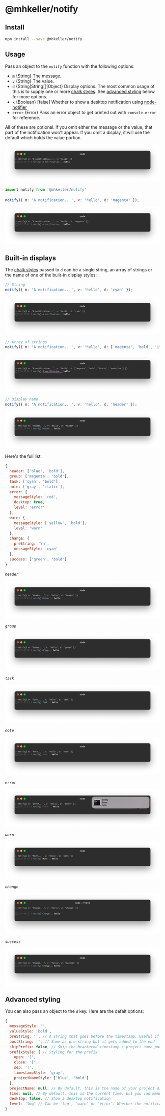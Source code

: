 @mhkeller/notify
===

## Install

```sh
npm install --save @mhkeller/notify
```

## Usage

Pass an object to the `notify` function with the following options:

* `m` {String} The message.
* `v` {String} The value.
* `d` {String|String[]|Object} Display options. The most common usage of this is to supply one or more [chalk styles](https://github.com/chalk/chalk). See [advanced styling](#advanced-styling) below for more options.
* `k` {Boolean} [false] Whether to show a desktop notification using [node-notifier](https://github.com/mikaelbr/node-notifier)
* `error` {Error} Pass an error object to get printed out with `console.error` for reference.

All of these are optional. If you omit either the message or the value, that part of the notification won't appear. If you omit a display, it will use the default which bolds the value portion.

![](./assets/default.png)

```js
import notify from '@mhkeller/notify'

notify({ m: 'A notification...', v: 'hello', d: 'magenta' });
```

![](./assets/magenta.png)

## Built-in displays

The [chalk styles](https://github.com/chalk/chalk) passed to `d` can be a single string, an array of strings or the name of one of the built-in display styles:

```js
// String
notify({ m: 'A notification...', v: 'hello', d: 'cyan' });
```

![](./assets/cyan.png)

```js
// Array of strings
notify({ m: 'A notification...', v: 'hello', d: ['magenta', 'bold', 'italic', 'underline'] });
```

![](./assets/magenta-options.png)

```js
// Display name
notify({ m: 'A notification...', v: 'hello', d: 'header' });
```

![](./assets/header.png)

Here's the full list:

```js
{
  header: ['blue', 'bold'],
  group: ['magenta', 'bold'],
  task: ['cyan', 'bold'],
  note: ['gray', 'italic'],
  error: {
    messageStyle: 'red',
    desktop: true,
    level: 'error'
  },
  warn: {
    messageStyle: ['yellow', 'bold'],
    level: 'warn'
  },
  change: {
    preString: '\n',
    messageStyle: 'cyan'
  },
  success: ['green', 'bold']
}
```

*`header`*

![](./assets/header.png)

*`group`*

![](./assets/group.png)

*`task`*

![](./assets/task.png)

*`note`*

![](./assets/note.png)

*`error`*

![](./assets/error.png)

*`warn`*

![](./assets/warn.png)

*`change`*

![](./assets/change.png)

*`success`*

![](./assets/success.png)


## Advanced styling

You can also pass an object to the `d` key. Here are the defalt options:

```js
{
  messageStyle: '',
  valueStyle: 'bold',
  preString: '', // A string that goes before the timestamp. Useful if you want to put a line break character '\n'
  postString: '', // Same as pre-string but it gets added to the end
  skipPrefix: false, // Skip the bracketed timestamp + project name portion, called the prefix
  prefixStyle: { // Styling for the prefix
    open: '[',
    close: ']',
    sep: '|',
    timestampStyle: 'gray',
    projectNameStyle: ['blue', 'bold']
  },
  projectName: null, // By default, this is the name of your project directory but you can manually set it to something else here
  time: null, // By default, this is the current time, but you can manually set it to something else here
  desktop: false, // Show a desktop notification
  level: 'log' // Can be 'log', 'warn' or 'error'. Whether the notification gets called through `console.log`, `console.warn` or `console.error`.
}
```
